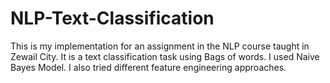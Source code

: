# NLP-Text-Classification
This is my implementation for an assignment in the NLP course taught in Zewail City. It is a text classification task using Bags of words. I used Naive Bayes Model. I also tried different feature engineering approaches.
